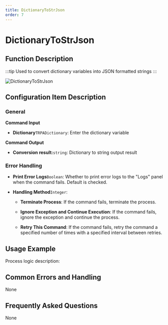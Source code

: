 ```yaml
---
title: DictionaryToStrJson
order: 7
---
```


# DictionaryToStrJson

## Function Description

:::tip 
Used to convert dictionary variables into JSON formatted strings
:::

![DictionaryToStrJson](../../../assets/DictionaryToStrJson_command.png)

## Configuration Item Description

### General

**Command Input**

- **Dictionary**`TRPADictionary`: Enter the dictionary variable


**Command Output**

- **Conversion result:**`string`: Dictionary to string output result

### Error Handling

- **Print Error Logs**`Boolean`: Whether to print error logs to the "Logs" panel when the command fails. Default is checked. 

- **Handling Method**`Integer`:

    - **Terminate Process**: If the command fails, terminate the process.

    - **Ignore Exception and Continue Execution**: If the command fails, ignore the exception and continue the process.

    - **Retry This Command**: If the command fails, retry the command a specified number of times with a specified interval between retries.

## Usage Example

Process logic description:

## Common Errors and Handling

None

## Frequently Asked Questions

None

